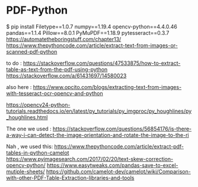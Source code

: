 # PDF-Python
$ pip install Filetype==1.0.7 numpy==1.19.4 opencv-python==4.4.0.46 pandas==1.1.4 Pillow==8.0.1 PyMuPDF==1.18.9 pytesseract==0.3.7
https://automatetheboringstuff.com/chapter13/
https://www.thepythoncode.com/article/extract-text-from-images-or-scanned-pdf-python

to do : https://stackoverflow.com/questions/47533875/how-to-extract-table-as-text-from-the-pdf-using-python
https://stackoverflow.com/a/61431697/14580023

also here : https://www.opcito.com/blogs/extracting-text-from-images-with-tesseract-ocr-opencv-and-python

https://opencv24-python-tutorials.readthedocs.io/en/latest/py_tutorials/py_imgproc/py_houghlines/py_houghlines.html

The one we used :
https://stackoverflow.com/questions/56854176/is-there-a-way-i-can-detect-the-image-orientation-and-rotate-the-image-to-the-ri

Nah , we used this:
https://www.thepythoncode.com/article/extract-pdf-tables-in-python-camelot
https://www.pyimagesearch.com/2017/02/20/text-skew-correction-opencv-python/
https://www.easytweaks.com/pandas-save-to-excel-mutiple-sheets/
https://github.com/camelot-dev/camelot/wiki/Comparison-with-other-PDF-Table-Extraction-libraries-and-tools
